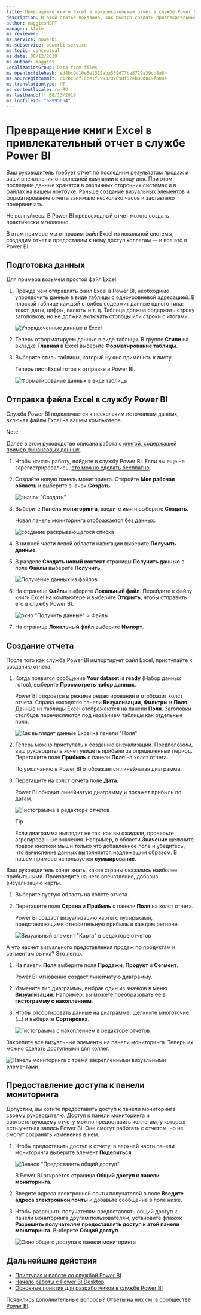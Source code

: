 ```yaml
---
title: Превращение книги Excel в привлекательный отчет в службе Power BI
description: В этой статье показано, как быстро создать привлекательный отчет из книги Excel.
author: maggiesMSFT
manager: kfile
ms.reviewer: ''
ms.service: powerbi
ms.subservice: powerbi-service
ms.topic: conceptual
ms.date: 08/12/2019
ms.author: maggies
LocalizationGroup: Data from files
ms.openlocfilehash: ed4bc9d10e3e1512aba559d77ba8729a39cb8a84
ms.sourcegitcommit: d12bc6df16be1f1993232898f52eb80d0c9fb04e
ms.translationtype: HT
ms.contentlocale: ru-RU
ms.lasthandoff: 08/13/2019
ms.locfileid: "68995054"
---
```

# <a name="from-excel-workbook-to-stunning-report-in-the-power-bi-service"></a>Превращение книги Excel в привлекательный отчет в службе Power BI
Ваш руководитель требует отчет по последним результатам продаж и ваши впечатления о последней кампании к концу дня. При этом последние данные хранятся в различных сторонних системах и в файлах на вашем ноутбуке. Раньше создание визуальных элементов и форматирование отчета занимало несколько часов и заставляло понервничать.

Не волнуйтесь. В Power BI превосходный отчет можно создать практически мгновенно.

В этом примере мы отправим файл Excel из локальной системы, создадим отчет и предоставим к нему доступ коллегам — и все это в Power BI.

## <a name="prepare-your-data"></a>Подготовка данных
Для примера возьмем простой файл Excel. 

1. Прежде чем отправлять файл Excel в Power BI, необходимо упорядочить данные в виде таблицы с одноуровневой адресацией. В плоской таблице каждый столбец содержит данные одного типа: текст, даты, цифры, валюты и т. д. Таблица должна содержать строку заголовков, но не должна включать столбцы или строки с итогами.

   ![Упорядоченные данные в Excel](media/service-from-excel-to-stunning-report/pbi_excel_file.png)

2. Теперь отформатируем данные в виде таблицы. В группе **Стили** на вкладке **Главная** в Excel выберите **Форматирование таблицы**. 

3. Выберите стиль таблицы, который нужно применить к листу. 

   Теперь лист Excel готов к отправке в Power BI.

   ![Форматирование данных в виде таблицы](media/service-from-excel-to-stunning-report/pbi_excel_table.png)

## <a name="upload-your-excel-file-to-the-power-bi-service"></a>Отправка файла Excel в службу Power BI
Служба Power BI подключается к нескольким источникам данных, включая файлы Excel на вашем компьютере. 

 > [!NOTE] 
 > Далее в этом руководстве описана работа с [книгой, содержащей пример финансовых данных](sample-financial-download.md).

1. Чтобы начать работу, войдите в службу Power BI. Если вы еще не зарегистрировались, [это можно сделать бесплатно](https://powerbi.com).

2. Создайте новую панель мониторинга. Откройте **Моя рабочая область** и выберите значок **Создать**.

   ![значок "Создать"](media/service-from-excel-to-stunning-report/power-bi-new-dash.png)

3. Выберите **Панель мониторинга**, введите имя и выберите **Создать**. 

   Новая панель мониторинга отображается без данных.

   ![создание раскрывающегося списка](media/service-from-excel-to-stunning-report/power-bi-create-dash.png)

4. В нижней части левой области навигации выберите **Получить данные**. 

5. В разделе **Создать новый контент** страницы **Получить данные** в поле **Файлы** выберите **Получить**.

   ![Получение данных из файлов](media/service-from-excel-to-stunning-report/pbi_get_files.png)

6. На странице **Файлы** выберите **Локальный файл**. Перейдите к файлу книги Excel на компьютере и выберите **Открыть**, чтобы отправить его в службу Power BI. 

   ![окно "Получить данные" > Файлы](media/service-from-excel-to-stunning-report/pbi_local_file.png)

7. На странице **Локальный файл** выберите **Импорт**.


## <a name="build-your-report"></a>Создание отчета
После того как служба Power BI импортирует файл Excel, приступайте к созданию отчета. 

1. Когда появится сообщение **Your dataset is ready** (Набор данных готов), выберите **Просмотреть набор данных**.  

   Power BI откроется в режиме редактирования и отобразит холст отчета. Справа находятся панели **Визуализации**, **Фильтры** и **Поля**. Данные из таблицы Excel отображаются на панели **Поля**. Заголовки столбцов перечисляются под названием таблицы как отдельные поля.

   ![Как выглядят данные Excel на панели "Поля"](media/service-from-excel-to-stunning-report/pbi_report_fields.png)

2. Теперь можно приступать к созданию визуализации. Предположим, ваш руководитель хочет увидеть прибыли за определенный период. Перетащите поле **Прибыль** с панели **Поля** на холст отчета. 

   По умолчанию в Power BI отображается линейчатая диаграмма. 

3. Перетащите на холст отчета поле **Дата**. 

   Power BI обновит линейчатую диаграмму и покажет прибыль по датам.

   ![Гистограмма в редакторе отчетов](media/service-from-excel-to-stunning-report/pbi_report_pin-new.png)

   > [!TIP]
   > Если диаграмма выглядит не так, как вы ожидали, проверьте агрегированные значения. Например, в области **Значение** щелкните правой кнопкой мыши только что добавленное поле и убедитесь, что вычисление данных выполняется надлежащим образом. В нашем примере используется **суммирование**.
   > 

Ваш руководитель хочет знать, какие страны оказались наиболее прибыльными. Произведите на него впечатление, добавив визуализацию карты. 

1. Выберите пустую область на холсте отчета. 

2. Перетащите поля **Страна** и **Прибыль** с панели **Поля** на холст отчета.

   Power BI создаст визуализацию карты с пузырьками, представляющими относительную прибыль в каждом регионе.

   ![Визуальный элемент "Карта" в редакторе отчетов](media/service-from-excel-to-stunning-report/pbi_report_map-new.png)

А что насчет визуального представления продаж по продуктам и сегментам рынка? Это легко. 

1. На панели **Поля** выберите поля **Продажи**, **Продукт** и **Сегмент**. 
   
   Power BI мгновенно создаст линейчатую диаграмму. 

2. Измените тип диаграммы, выбрав один из значков в меню **Визуализации**. Например, вы можете преобразовать ее в **гистограмму с накоплением**. 

3. Чтобы отсортировать данные на диаграмме, щелкните многоточие (...) и выберите **Сортировка**.

   ![Гистограмма с накоплением в редакторе отчетов](media/service-from-excel-to-stunning-report/pbi_barchart-new.png)

Закрепите все визуальные элементы на панели мониторинга. Теперь их можно сделать доступными для коллег.

   ![Панель мониторинга с тремя закрепленными визуальными элементами](media/service-from-excel-to-stunning-report/pbi_report.png)

## <a name="share-your-dashboard"></a>Предоставление доступа к панели мониторинга
Допустим, вы хотите предоставить доступ к панели мониторинга своему руководителю. Доступ к панели мониторинга и соответствующему отчету можно предоставить коллегам, у которых есть учетная запись Power BI. Они смогут работать с отчетом, но не смогут сохранять изменения в нем.

1. Чтобы предоставить доступ к отчету, в верхней части панели мониторинга выберите элемент **Поделиться**.

   ![Значок "Предоставить общий доступ"](media/service-from-excel-to-stunning-report/power-bi-share.png)

   В Power BI откроется страница **Общий доступ к панели мониторинга**. 

2. Введите адреса электронной почты получателей в поле **Введите адреса электронной почты** и добавьте сообщение в поле ниже. 

3. Чтобы разрешить получателям предоставлять общий доступ к панели мониторинга другим пользователям, установите флажок **Разрешить получателям предоставлять доступ к этой панели мониторинга**. Выберите **Общий доступ**.

   ![Окно общего доступа к панели мониторинга](media/service-from-excel-to-stunning-report/power-bi-share-dash-new.png)

## <a name="next-steps"></a>Дальнейшие действия

* [Приступая к работе со службой Power BI](service-get-started.md)
* [Начало работы с Power BI Desktop](desktop-getting-started.md)
* [Основные понятия для разработчиков в службе Power BI](service-basic-concepts.md)

Появились дополнительные вопросы? [Ответы на них см. в сообществе Power BI](http://community.powerbi.com/).

